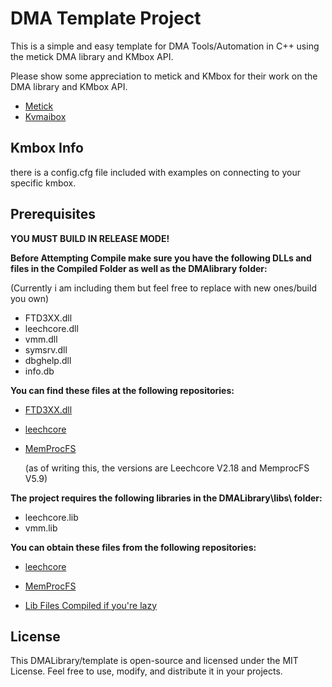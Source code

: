 # DMA Template Project

This is a simple and easy template for DMA Tools/Automation in C++ using the metick DMA library and KMbox API.

Please show some appreciation to metick and KMbox for their work on the DMA library and KMbox API.

- [Metick](https://github.com/Metick)
- [Kvmaibox](https://github.com/kvmaibox)

## Kmbox Info
there is a config.cfg file included with examples on connecting to your specific kmbox.

## Prerequisites
**YOU MUST BUILD IN RELEASE MODE!**


**Before Attempting Compile make sure you have the following DLLs and files in the Compiled Folder as well as the DMAlibrary folder:**

(Currently i am including them but feel free to replace with new ones/build you own)

- FTD3XX.dll
- leechcore.dll 
- vmm.dll
- symsrv.dll
- dbghelp.dll
- info.db

**You can find these files at the following repositories:**

- [FTD3XX.dll](https://ftdichip.com/drivers/d3xx-drivers/)
- [leechcore](https://github.com/ufrisk/LeechCore/releases)
- [MemProcFS](https://github.com/ufrisk/MemProcFS/releases)

  (as of writing this, the versions are Leechcore V2.18 and MemprocFS V5.9)

**The project requires the following libraries in the DMALibrary\libs\ folder:**

- leechcore.lib
- vmm.lib

**You can obtain these files from the following repositories:**

- [leechcore](https://github.com/ufrisk/LeechCore)
- [MemProcFS](https://github.com/ufrisk/MemProcFS/)

- [Lib Files Compiled if you're lazy](https://github.com/ufrisk/MemProcFS/tree/master/includes/lib32)



## License

This DMALibrary/template is open-source and licensed under the MIT License. Feel free to use, modify, and distribute it in your projects.